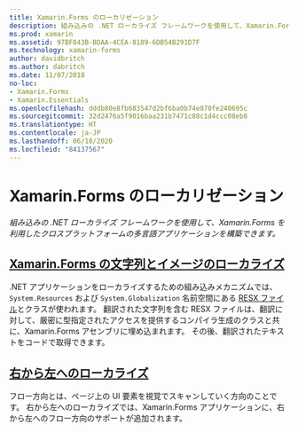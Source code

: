 ```yaml
---
title: Xamarin.Forms のローカリゼーション
description: 組み込みの .NET ローカライズ フレームワークを使用して、Xamarin.Forms を利用したクロスプラットフォームの多言語アプリケーションを構築できます。 テキストと画像をローカライズすることができ、アプリケーションのフロー方向を右から左にすることができます。
ms.prod: xamarin
ms.assetid: 97BF843B-BDAA-4CEA-8189-6DB54B291D7F
ms.technology: xamarin-forms
author: davidbritch
ms.author: dabritch
ms.date: 11/07/2018
no-loc:
- Xamarin.Forms
- Xamarin.Essentials
ms.openlocfilehash: dddb80e8fb683547d2bf6ba0b74e870fe240695c
ms.sourcegitcommit: 32d2476a5f9016baa231b7471c88c1d4ccc08eb8
ms.translationtype: HT
ms.contentlocale: ja-JP
ms.lasthandoff: 06/18/2020
ms.locfileid: "84137567"
---
```

# <a name="xamarinforms-localization"></a>Xamarin.Forms のローカリゼーション

_組み込みの .NET ローカライズ フレームワークを使用して、Xamarin.Forms を利用したクロスプラットフォームの多言語アプリケーションを構築できます。_

## <a name="xamarinforms-string-and-image-localizationtextmd"></a>[Xamarin.Forms の文字列とイメージのローカライズ](text.md)

.NET アプリケーションをローカライズするための組み込みメカニズムでは、`System.Resources` および `System.Globalization` 名前空間にある [RESX ファイル](https://docs.microsoft.com/dotnet/framework/resources/creating-resource-files-for-desktop-apps#resources-in-resx-files)とクラスが使われます。 翻訳された文字列を含む RESX ファイルは、翻訳に対して、厳密に型指定されたアクセスを提供するコンパイラ生成のクラスと共に、Xamarin.Forms アセンブリに埋め込まれます。 その後、翻訳されたテキストをコードで取得できます。

## <a name="right-to-left-localization"></a>[右から左へのローカライズ](right-to-left.md)

フロー方向とは、ページ上の UI 要素を視覚でスキャンしていく方向のことです。 右から左へのローカライズでは、Xamarin.Forms アプリケーションに、右から左へのフロー方向のサポートが追加されます。
